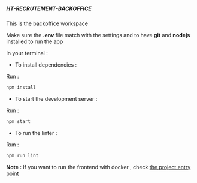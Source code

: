 ##### HT-RECRUTEMENT-BACKOFFICE

This is the backoffice workspace

Make sure the <b>.env</b> file match with the settings and to have <b>git</b> and </b><b>nodejs</b> installed to run the app

In your terminal :

- To install dependencies :

Run :

```sh
npm install
```

- To start the development server :

Run :

```sh
npm start
```

- To run the linter :

Run :

```sh
npm run lint
```

<b>Note :</b> If you want to run the frontend with docker , check [the project entry point](https://gitlab.com/michel_hightao/ht-recrutement-infra/-/tree/dev)


